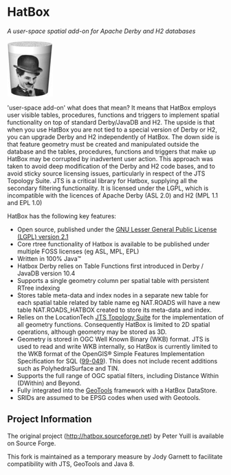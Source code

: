 # HatBox

*A user-space spatial add-on for Apache Derby and H2 databases*

![hatbox](hatbox.jpg)

'user-space add-on' what does that mean? It means that HatBox employs user visible tables, procedures, functions and triggers to implement spatial functionality on top of standard Derby/JavaDB and H2. The upside is that when you use HatBox you are not tied to a special version of Derby or H2, you can upgrade Derby and H2 independently of HatBox. The down side is that feature geometry must be created and manipulated outside the database and the tables, procedures, functions and triggers that make up HatBox may be corrupted by inadvertent user action. This approach was taken to avoid deep modification of the Derby and H2 code bases, and to avoid sticky source licensing issues, particularly in respect of the JTS Topology Suite. JTS is a critical library for Hatbox, supplying all the secondary filtering functionality. It is licensed under the LGPL, which is incompatible with the licences of Apache Derby (ASL 2.0) and H2 (MPL 1.1 and EPL 1.0)

HatBox has the following key features:

* Open source, published under the [GNU Lesser General Public License (LGPL) version 2.1](LICENSE.md)
* Core rtree functionality of Hatbox is available to be published under multiple FOSS licenses (eg ASL, MPL, EPL)
* Written in 100% Java™
* Hatbox Derby relies on Table Functions first introduced in Derby / JavaDB version 10.4
* Supports a single geometry column per spatial table with persistent RTree indexing
* Stores table meta-data and index nodes in a separate new table for each spatial table related by table name eg NAT.ROADS will have a new table NAT.ROADS_HATBOX created to store its meta-data and index.
* Relies on the LocationTech [JTS Topology Suite](https://github.com/locationtech/jts) for the implementation of all geometry functions. Consequently HatBox is limited to 2D spatial operations, although geometry may be stored as 3D.
* Geometry is stored in OGC Well Known Binary (WKB) format. JTS is used to read and write WKB internally, so HatBox is currently limited to the WKB format of the OpenGIS® Simple Features Implementation Specification for SQL ([99-049](http://www.opengeospatial.org/standards/sfs)). This does not include recent additions such as PolyhedralSurface and TIN.
* Supports the full range of OGC spatial filters, including Distance Within (DWithin) and Beyond.
* Fully integrated into the [GeoTools](http://geotools.codehaus.org/) framework with a HatBox DataStore.
* SRIDs are assumed to be EPSG codes when used with Geotools.

## Project Information

The original project (http://hatbox.sourceforge.net) by Peter Yuill is available on Source Forge.

This fork is maintained as a temporary measure by Jody Garnett to facilitate compatibility with JTS, GeoTools and Java 8.